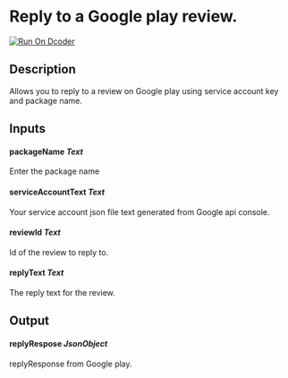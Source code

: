 # Reply to a Google play review.
[![Run On Dcoder](https://static-content.dcoder.tech/dcoder-assets/run-on-dcoder.svg)](https://code.dcoder.tech/feed/block/60ef61e50430bb6bb7d4930f)

## Description
Allows you to reply to a review on Google play using service account key and  package name.

## Inputs
#### **packageName**  *Text*
Enter the package name
#### **serviceAccountText**  *Text*
Your service account json file text generated from Google api console.
#### **reviewId**  *Text*
Id of the review to reply to.
#### **replyText**  *Text*
The reply text for the review.

## Output
#### **replyRespose**  *JsonObject*
replyResponse from Google play.

